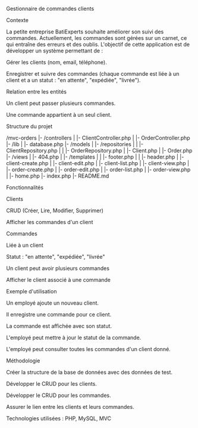 Gestionnaire de commandes clients

Contexte

La petite entreprise BatiExperts souhaite améliorer son suivi des commandes. Actuellement, les commandes sont gérées sur un carnet, ce qui entraîne des erreurs et des oublis. L'objectif de cette application est de développer un système permettant de :

Gérer les clients (nom, email, téléphone).

Enregistrer et suivre des commandes (chaque commande est liée à un client et a un statut : "en attente", "expédiée", "livrée").

Relation entre les entités

Un client peut passer plusieurs commandes.

Une commande appartient à un seul client.

Structure du projet

/mvc-orders
|- /controllers
|  |- ClientController.php
|  |- OrderController.php
|- /lib
|  |- database.php
|- /models
|  |- /repositories
|  |  |- ClientRepository.php
|  |  |- OrderRepository.php
|  |- Client.php
|  |- Order.php
|- /views
|  |- 404.php
|  |- /templates
|  |  |- footer.php
|  |  |- header.php
|  |- client-create.php
|  |- client-edit.php
|  |- client-list.php
|  |- client-view.php
|  |- order-create.php
|  |- order-edit.php
|  |- order-list.php
|  |- order-view.php
|  |- home.php
|- index.php
|- README.md

Fonctionnalités

Clients

CRUD (Créer, Lire, Modifier, Supprimer)

Afficher les commandes d'un client

Commandes

Liée à un client

Statut : "en attente", "expédiée", "livrée"

Un client peut avoir plusieurs commandes

Afficher le client associé à une commande

Exemple d'utilisation

Un employé ajoute un nouveau client.

Il enregistre une commande pour ce client.

La commande est affichée avec son statut.

L'employé peut mettre à jour le statut de la commande.

L'employé peut consulter toutes les commandes d'un client donné.

Méthodologie

Créer la structure de la base de données avec des données de test.

Développer le CRUD pour les clients.

Développer le CRUD pour les commandes.

Assurer le lien entre les clients et leurs commandes.

Technologies utilisées : PHP, MySQL, MVC

